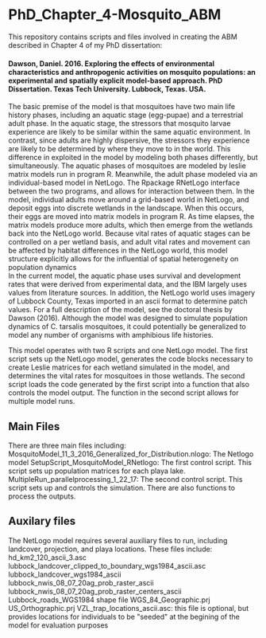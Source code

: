 # PhD_Chapter_4-Mosquito_ABM
This repository contains scripts and files involved in creating the ABM described in Chapter 4 of my PhD dissertation:

#### Dawson, Daniel. 2016. Exploring the effects of environmental characteristics and anthropogenic activities on mosquito populations: an experimental and spatially explicit model-based approach. PhD Dissertation. Texas Tech University. Lubbock, Texas. USA.

The basic premise of the model is that mosquitoes have two main life history phases, including an aquatic stage (egg-pupae) and a terrestrial adult phase. In the aquatic stage, the stressors that mosquito larvae experience are likely to be similar within the same aquatic environment. In contrast, since adults are highly dispersive, the stressors they experience are likely to be determined by where they move to in the world. This difference in exploited in the model by modeling both phases differently, but simultaneously. The aquatic phases of mosquitoes are modeled by leslie matrix models run in program R. Meanwhile, the adult phase modeled via an individual-based model in NetLogo. The Rpackage RNetLogo  interface between the two programs, and allows for interaction between them. In the model, individual adults move around a grid-based world in NetLogo, and deposit eggs into discrete wetlands in the landscape. When this occurs, their eggs are moved into matrix models in program R. As time elapses, the matrix models produce more adults, which then emerge from the wetlands back into the NetLogo world. Because vital rates of aquatic stages can be controlled on a per wetland basis, and adult vital rates and movement can be affected by habitat differences in the NetLogo world, this model structure explicitly allows for the influential of spatial heterogeneity on population dynamics  
In the current model, the aquatic phase uses survival and development rates that were derived from experimental data, and the IBM largely uses values from literature sources. In addition, the NetLogo world uses imagery of Lubbock County, Texas imported in an ascii format to determine patch values. For a full description of the model, see the doctoral thesis by Dawson (2016). Although the model was designed to simulate population dynamics of C. tarsalis mosquitoes, it could potentially be generalized to model any number of organisms with amphibious life histories.    

This model operates with two R scripts and one NetLogo model. The first script sets up the NetLogo model, generates the code blocks necessary to create Leslie matrices for each wetland simulated in the model, and determines the vital rates for mosquitoes in those wetlands. The second script loads the code generated by the first script into a function that also controls the model output. The function in the second script allows for multiple model runs. 

## Main Files
There are three main files including:
MosquitoModel_11_3_2016_Generalized_for_Distribution.nlogo: The Netlogo model
SetupScript_MosquitoModel_RNetlogo: The first control script. This script sets up population matrices for each playa lake. 
MultipleRun_parallelprocessing_1_22_17: The second control script. This script sets up and controls the simulation. There are also functions to process the outputs.  

## Auxilary files
The NetLogo model requires several auxiliary files to run, including landcover, projection, and playa locations. 
These files include:
hd_km2_120_ascii_3.asc
lubbock_landcover_clipped_to_boundary_wgs1984_ascii.asc
lubbock_landcover_wgs1984_ascii
lubbock_nwis_08_07_20ag_prob_raster_ascii
lubbock_nwis_08_07_20ag_prob_raster_centers_ascii
Lubbock_roads_WGS1984 shape file
WGS_84_Geographic.prj
US_Orthographic.prj
VZL_trap_locations_ascii.asc: this file is optional, but provides locations for individuals to be "seeded" at the begining of the model for evaluation purposes
